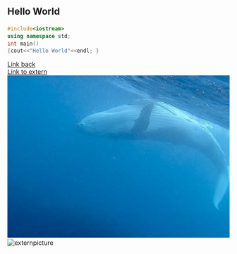 ## Hello World

```c++
#include<iostream>
using namespace std;
int main()
{cout<<"Hello World"<<endl; }
```

[Link back](/README.md)  
[Link to extern](https://www.bilibili.com/)
![picture](/p243117506.png)
![externpicture](https://image.baidu.com/search/detail?ct=503316480&z=0&ipn=d&word=sea&step_word=&hs=0&pn=21&spn=0&di=207680&pi=0&rn=1&tn=baiduimagedetail&is=0%2C0&istype=2&ie=utf-8&oe=utf-8&in=&cl=2&lm=-1&st=-1&cs=78252247%2C2142957034&os=3907546577%2C428919589&simid=0%2C0&adpicid=0&lpn=0&ln=1903&fr=&fmq=1619145609938_R&fm=result&ic=&s=undefined&hd=&latest=&copyright=&se=&sme=&tab=0&width=&height=&face=undefined&ist=&jit=&cg=&bdtype=0&oriquery=&objurl=https%3A%2F%2Fgimg2.baidu.com%2Fimage_search%2Fsrc%3Dhttp%3A%2F%2Fhbimg.b0.upaiyun.com%2Fec1ea7a5a88bda9cf10e161163cd1d9dccfb99e410094-WLMdJp_fw658%26refer%3Dhttp%3A%2F%2Fhbimg.b0.upaiyun.com%26app%3D2002%26size%3Df9999%2C10000%26q%3Da80%26n%3D0%26g%3D0n%26fmt%3Djpeg%3Fsec%3D1621737618%26t%3Da7a4b4f9df6e23b7e846995d84e97fda&fromurl=ippr_z2C%24qAzdH3FAzdH3Fi7wkwg_z%26e3Bv54AzdH3FrtgfAzdH3F8l0n8ccbaAzdH3F&gsm=4&rpstart=0&rpnum=0&islist=&querylist=&force=undefined)
